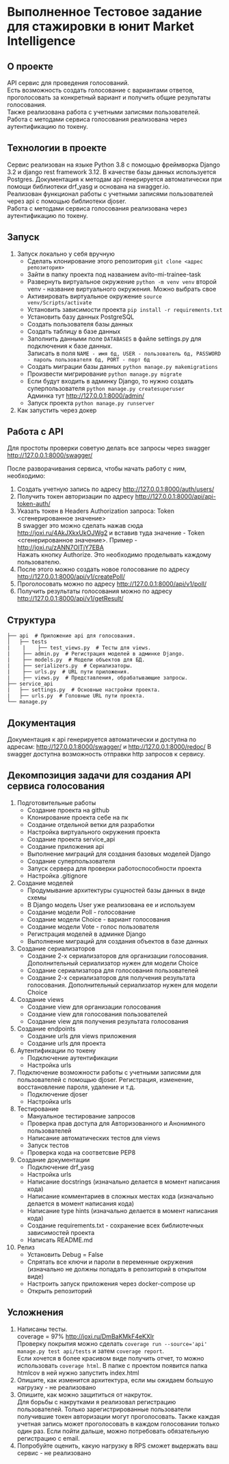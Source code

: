 # Выполненное Тестовое задание для стажировки в юнит Market Intelligence
## О проекте
API сервис для проведения голосований.  
Есть возможность создать голосование с вариантами ответов, проголосовать за конкретный вариант и 
получить общие результаты голосования.  
Также реализована работа с учетными записями пользователей.  
Работа с методами сервиса голосования реализована через аутентификацию по токену.
## Технологии в проекте
Сервис реализован на языке Python 3.8 с помощью фреймворка Django 3.2 и django rest framework 3.12. В качестве базы данных используется Postgres.
Документация к методам api генерируется автоматически при помощи библиотеки drf_yasg и основана на swagger.io.  
Реализован функционал работы с учетными записями пользователей через api с помощью библиотеки djoser.  
Работа с методами сервиса голосования реализована через аутентификацию по токену.
## Запуск
1. Запуск локально у себя вручную  
   * Сделать клонирование этого репозитория ```git clone <адрес репозитория>```
   * Зайти в папку проекта под названием avito-mi-trainee-task
   * Развернуть виртуальное окружение ```python -m venv venv``` второй venv - название виртуального окружения. Можно выбрать свое
   * Активировать виртуальное окружение ```source venv/Scripts/activate```
   * Установить зависимости проекта ```pip install -r requirements.txt```
   * Установить базу данных PostgreSQL
   * Создать пользователя базы данных
   * Создать таблицу в базе данных
   * Заполнить данными поле ```DATABASES``` в файле settings.py для подключения к базе данных.  
   Записать в поля ```NAME - имя бд, USER - пользователь бд, PASSWORD - пароль пользователя бд, PORT - порт бд```
   * Создать миграции базы данных ```python manage.py makemigrations```
   * Произвести мигрирование ```python manage.py migrate```
   * Если будут входить в админку Django, то нужно создать суперпользователя ```python manage.py createsuperuser```  
   Админка тут http://127.0.0.1:8000/admin/
   * Запуск проекта ```python manage.py runserver```
2. Как запустить через докер  

## Работа с API
Для простоты проверки советую делать все запросы через swagger http://127.0.0.1:8000/swagger/  

После разворачивания сервиса, чтобы начать работу с ним, необходимо:  
1. Создать учетную запись по адресу http://127.0.0.1:8000/auth/users/  
2. Получить токен авторизации по адресу http://127.0.0.1:8000/api/api-token-auth/
3. Указать токен в Headers Authorization запроса: Token <сгенерированное значение>  
В swagger это можно сделать нажав сюда http://joxi.ru/4AkJXkxUkOJWg2 и вставив туда значение - Token <сгенерированное значение>. Пример - http://joxi.ru/zANN7OlTjY7EBA  
Нажать кнопку Authorize.
Это необходимо проделывать каждому пользователю.
4. После этого можно создать новое голосование по адресу http://127.0.0.1:8000/api/v1/createPoll/
5. Проголосовать можно по адресу http://127.0.0.1:8000/api/v1/poll/
6. Получить результаты голосования можно по адресу http://127.0.0.1:8000/api/v1/getResult/
## Структура
```
├── api  # Приложение api для голосования.
│   ├── tests
|	 |	  ├── test_views.py  # Тесты для views.
|	 ├── admin.py  # Регистрация моделей в админке Django.
|	 ├── models.py  # Модели объектов для БД.
|	 ├── serializers.py  # Сериализаторы.
|	 ├── urls.py  # URL пути приложения.
|	 ├── views.py  # Представления, обрабатывающие запросы.
├── service_api
|   ├── settings.py  # Основные настройки проекта.
|   ├── urls.py  # Головные URL пути проекта.
└── manage.py
```
## Документация
Документация к api генерируется автоматически и доступна по адресам: http://127.0.0.1:8000/swagger/ и http://127.0.0.1:8000/redoc/
В swagger доступна возможность отправки http запросов к сервису.
## Декомпозиция задачи для создания API сервиса голосования
1. Подготовительные работы
    * Создание проекта на github
    * Клонирование проекта себе на пк
    * Создание отдельной ветки для разработки
    * Настройка виртуального окружения проекта
    * Создание проекта service_api
    * Создание приложения api
    * Выполнение миграций для создания базовых моделей Django
    * Создание суперпользователя
    * Запуск сервера для проверки работоспособности проекта
    * Настройка .gitignore
2. Создание моделей
    * Продумывание архитектуры сущностей базы данных в виде схемы
    * В Django модель User уже реализована ее и используем
    * Создание модели Poll - голосование
    * Создание модели Сhoice - вариант голосования
    * Создание модели Vote - голос пользователя
    * Регистрация моделей в админке Django
    * Выполнение миграций для создания объектов в базе данных
3. Создание сериализаторов
    * Создание 2-х сериализаторов для организации голосования. Дополнительный сериализатор нужен для модели Choice
    * Создание сериализатора для голосования пользователей
    * Создание 2-х сериализаторов для получения результата голосования. Дополнительный сериализатор нужен для модели Choice
4. Создание views
    * Создание view для организации голосования
    * Создание view для голосования пользователей
    * Создание view для получения результата голосования
5. Создание endpoints
    * Создание urls для views приложения
    * Создание urls для проекта
6. Аутентификации по токену
    * Подключение аутентификации
    * Настройка urls
7. Подключение возможности работы с учетными записями для пользователей c помощью djoser. Регистрация, изменение, восстановление пароля, удаление и т.д.
    * Подключение djoser
    * Настройка urls
8. Тестирование
    * Мануальное тестирование запросов
    * Проверка прав доступа для Авторизованного и Анонимного пользователей
    * Написание автоматических тестов для views
    * Запуск тестов
    * Проверка кода на соответсвие PEP8
12. Создание документации
    * Подключение drf_yasg
    * Настройка urls
    * Написание docstrings (изначально делается в момент написания кода)
    * Написание комментариев в сложных местах кода (изначально делается в момент написания кода)
    * Написание type hints (изначально делается в момент написания кода)
    * Создание requirements.txt - сохранение всех библиотечных зависимостей проекта
    * Написать README.md
13. Релиз
    * Установить Debug = False
    * Спрятать все ключи и пароли в переменные окружения (изначально не должны попадать в репозиторий в открытом виде)
    * Настроить запуск приложения через docker-compose up
    * Открыть репозиторий
## Усложнения
1. Написаны тесты.  
coverage = 97% http://joxi.ru/DmBaKMkF4eKXlr  
Проверку покрытия можно сделать ```coverage run --source='api' manage.py test api/tests``` и затем ```coverage report```.  
Если хочется в более красивом виде получить отчет, то можно использовать ```coverage html```. В папке с проектом появится папка htmlcov в ней нужно запустить index.html
3. Опишите, как изменится архитектура, если мы ожидаем большую нагрузку - не реализовано
4. Опишите, как можно защититься от накруток.  
Для борьбы с накрутками я реализовал регистрацию пользователей. Только зарегистрированные пользователи получившие токен авторизации могут проголосовать. Также каждая учетная запись может проголосовать в каждом голосовании только один раз. Если пойти дальше, можно потребовать обязательную регистрацию с email.
5. Попробуйте оценить, какую нагрузку в RPS сможет выдержать ваш сервис - не реализовано
